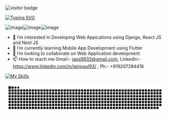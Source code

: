 ![visitor badge](https://visitor-badge.laobi.icu/badge?page_id=jwenjian.visitor-badge&format=true)



[![Typing SVG](https://readme-typing-svg.demolab.com?font=Fira+Code&weight=700&size=50&pause=1000&color=000000&background=FFFFFF&center=true&vCenter=true&random=false&width=1000&height=100&lines=%F0%9F%91%8B+Hi%2C+I%E2%80%99m+Jain+Paul%F0%9F%91%8B+;%E2%9C%8C%EF%B8%8FI%E2%80%99m+a+Full+Stack+Developer%E2%9C%8C%EF%B8%8F;%F0%9F%A4%961010001001001001010%F0%9F%A4%96)](https://git.io/typing-svg)

![image](https://img.shields.io/badge/Gmail-D14836?style=for-the-badge&logo=gmail&logoColor=white)![image](https://img.shields.io/badge/WhatsApp-25D366?style=for-the-badge&logo=whatsapp&logoColor=white)![image](https://img.shields.io/badge/LinkedIn-0077B5?style=for-the-badge&logo=linkedin&logoColor=white)
- 👀 I’m interested in Developing Web Appications using Django, React JS and Next JS
- 🌱 I’m currently learning Mobile App Development using Flutter 
- 💞️ I’m looking to collaborate on Web Application development 
- 📫 How to reach me Gmail:- japs9933@gmail.com, Linkedln:- https://www.linkedin.com/in/jainpaul93/ , Ph:- +919207284416

[![My Skills](https://skillicons.dev/icons?i=eclipse,c,cs,cpp,css,dart,django,bootstrap,nodejs,figma,flutter,git,github,githubactions,gmail,html,java,js,linkedin,mongodb,nextjs,nginx,npm,postgres,postman,py,react,sass,sentry,tailwind,ts,vercel,visualstudio,vscode,yarn&theme=dark)](https://skillicons.dev)

<picture>
  <source
    media="(prefers-color-scheme: dark)"
    srcset="https://raw.githubusercontent.com/platane/snk/output/github-contribution-grid-snake-dark.svg"
  />
  <source
    media="(prefers-color-scheme: light)"
    srcset="https://raw.githubusercontent.com/platane/snk/output/github-contribution-grid-snake.svg"
  />
  <img
    alt="github contribution grid snake animation"
    src="https://raw.githubusercontent.com/platane/snk/output/github-contribution-grid-snake.svg"
  />
</picture>
